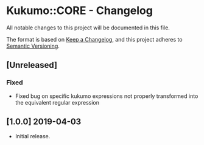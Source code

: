 # Kukumo::CORE - Changelog
All notable changes to this project will be documented in this file.

The format is based on [Keep a Changelog](https://keepachangelog.com/en/1.0.0/),
and this project adheres to [Semantic Versioning](https://semver.org/spec/v2.0.0.html).

## [Unreleased]

### Fixed
- Fixed bug on specific kukumo expressions not properly transformed into the equivalent regular expression
  
## [1.0.0] 2019-04-03

- Initial release.  
